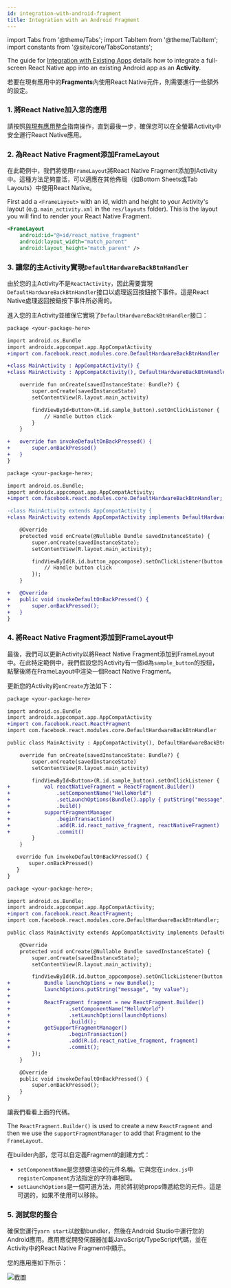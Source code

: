 ```yaml
---
id: integration-with-android-fragment
title: Integration with an Android Fragment
---
```


import Tabs from '@theme/Tabs'; import TabItem from '@theme/TabItem'; import constants from '@site/core/TabsConstants';

The guide for [Integration with Existing Apps](https://reactnative.dev/docs/integration-with-existing-apps) details how to integrate a full-screen React Native app into an existing Android app as an **Activity**.

若要在現有應用中的**Fragments**內使用React Native元件，則需要進行一些額外的設定。

### 1. 將React Native加入您的應用

請按照[與現有應用整合](https://reactnative.dev/docs/integration-with-existing-apps)指南操作，直到最後一步，確保您可以在全螢幕Activity中安全運行React Native應用。

### 2. 為React Native Fragment添加FrameLayout

在此範例中，我們將使用`FrameLayout`將React Native Fragment添加到Activity中。這種方法足夠靈活，可以適應在其他佈局（如Bottom Sheets或Tab Layouts）中使用React Native。

First add a `<FrameLayout>` with an id, width and height to your Activity's layout (e.g. `main_activity.xml` in the `res/layouts` folder). This is the layout you will find to render your React Native Fragment.

```xml
<FrameLayout
    android:id="@+id/react_native_fragment"
    android:layout_width="match_parent"
    android:layout_height="match_parent" />
```

### 3. 讓您的主Activity實現`DefaultHardwareBackBtnHandler`

由於您的主Activity不是`ReactActivity`，因此需要實現`DefaultHardwareBackBtnHandler`接口以處理返回按鈕按下事件。這是React Native處理返回按鈕按下事件所必需的。

進入您的主Activity並確保它實現了`DefaultHardwareBackBtnHandler`接口：

<Tabs groupId="android-language" queryString defaultValue={constants.defaultAndroidLanguage} values={constants.androidLanguages}>
<TabItem value="kotlin">

```diff
package <your-package-here>

import android.os.Bundle
import androidx.appcompat.app.AppCompatActivity
+import com.facebook.react.modules.core.DefaultHardwareBackBtnHandler

+class MainActivity : AppCompatActivity() {
+class MainActivity : AppCompatActivity(), DefaultHardwareBackBtnHandler {

    override fun onCreate(savedInstanceState: Bundle?) {
        super.onCreate(savedInstanceState)
        setContentView(R.layout.main_activity)

        findViewById<Button>(R.id.sample_button).setOnClickListener {
            // Handle button click
        }
    }

+   override fun invokeDefaultOnBackPressed() {
+       super.onBackPressed()
+   }
}
```

</TabItem>
<TabItem value="java">

```diff
package <your-package-here>;

import android.os.Bundle;
import androidx.appcompat.app.AppCompatActivity;
+import com.facebook.react.modules.core.DefaultHardwareBackBtnHandler;

-class MainActivity extends AppCompatActivity {
+class MainActivity extends AppCompatActivity implements DefaultHardwareBackBtnHandler {

    @Override
    protected void onCreate(@Nullable Bundle savedInstanceState) {
        super.onCreate(savedInstanceState);
        setContentView(R.layout.main_activity);

        findViewById(R.id.button_appcompose).setOnClickListener(button -> {
            // Handle button click
        });
    }

+   @Override
+   public void invokeDefaultOnBackPressed() {
+       super.onBackPressed();
+   }
}
```

</TabItem>
</Tabs>

### 4. 將React Native Fragment添加到FrameLayout中

最後，我們可以更新Activity以將React Native Fragment添加到FrameLayout中。在此特定範例中，我們假設您的Activity有一個id為`sample_button`的按鈕，點擊後將在FrameLayout中渲染一個React Native Fragment。

更新您的Activity的`onCreate`方法如下：

<Tabs groupId="android-language" queryString defaultValue={constants.defaultAndroidLanguage} values={constants.androidLanguages}>
<TabItem value="kotlin">

```diff
package <your-package-here>

import android.os.Bundle
import androidx.appcompat.app.AppCompatActivity
+import com.facebook.react.ReactFragment
import com.facebook.react.modules.core.DefaultHardwareBackBtnHandler

public class MainActivity : AppCompatActivity(), DefaultHardwareBackBtnHandler {

    override fun onCreate(savedInstanceState: Bundle?) {
        super.onCreate(savedInstanceState)
        setContentView(R.layout.main_activity)

        findViewById<Button>(R.id.sample_button).setOnClickListener {
+           val reactNativeFragment = ReactFragment.Builder()
+               .setComponentName("HelloWorld")
+               .setLaunchOptions(Bundle().apply { putString("message", "my value") })
+               .build()
+           supportFragmentManager
+               .beginTransaction()
+               .add(R.id.react_native_fragment, reactNativeFragment)
+               .commit()
        }
    }

   override fun invokeDefaultOnBackPressed() {
       super.onBackPressed()
   }
}
```

</TabItem>
<TabItem value="java">

```diff
package <your-package-here>;

import android.os.Bundle;
import androidx.appcompat.app.AppCompatActivity;
+import com.facebook.react.ReactFragment;
import com.facebook.react.modules.core.DefaultHardwareBackBtnHandler;

public class MainActivity extends AppCompatActivity implements DefaultHardwareBackBtnHandler {

    @Override
    protected void onCreate(@Nullable Bundle savedInstanceState) {
        super.onCreate(savedInstanceState);
        setContentView(R.layout.main_activity);

        findViewById(R.id.button_appcompose).setOnClickListener(button -> {
+           Bundle launchOptions = new Bundle();
+           launchOptions.putString("message", "my value");
+
+           ReactFragment fragment = new ReactFragment.Builder()
+                   .setComponentName("HelloWorld")
+                   .setLaunchOptions(launchOptions)
+                   .build();
+           getSupportFragmentManager()
+                   .beginTransaction()
+                   .add(R.id.react_native_fragment, fragment)
+                   .commit();
        });
    }

    @Override
    public void invokeDefaultOnBackPressed() {
        super.onBackPressed();
    }
}
```

</TabItem>
</Tabs>

讓我們看看上面的代碼。

The `ReactFragment.Builder()` is used to create a new `ReactFragment` and then we use the `supportFragmentManager` to add that Fragment to the `FrameLayout`.

在builder內部，您可以自定義Fragment的創建方式：

- `setComponentName`是您想要渲染的元件名稱。它與您在`index.js`中`registerComponent`方法指定的字符串相同。
- `setLaunchOptions`是一個可選方法，用於將初始props傳遞給您的元件。這是可選的，如果不使用可以移除。

### 5. 測試您的整合

確保您運行`yarn start`以啟動bundler，然後在Android Studio中運行您的Android應用。應用應從開發伺服器加載JavaScript/TypeScript代碼，並在Activity中的React Native Fragment中顯示。

您的應用應如下所示：

![截圖](/docs/assets/EmbeddedAppAndroidFragmentVideo.gif)